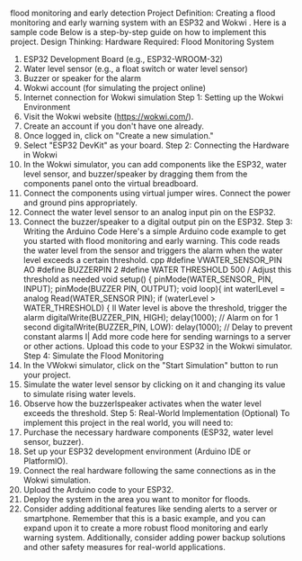 flood monitoring and early detection
Project Definition:
Creating a flood monitoring and early warning system with an ESP32 and Wokwi . Here is
a sample code Below is a step-by-step guide on how to implement this project.
Design Thinking:
Hardware Required:
Flood Monitoring System
1. ESP32 Development Board (e.g., ESP32-WROOM-32)
2. Water level sensor (e.g., a float switch or water level sensor)
3. Buzzer or speaker for the alarm
4. Wokwi account (for simulating the project online)
5. Internet connection for Wokwi simulation
Step 1: Setting up the Wokwi Environment
1. Visit the Wokwi website (https://wokwi.com/).
2. Create an account if you don't have one already.
3. Once logged in, click on "Create a new simulation."
4. Select "ESP32 DevKit" as your board.
Step 2: Connecting the Hardware in Wokwi
1. In the Wokwi simulator, you can add components like the ESP32, water level sensor,
and buzzer/speaker by dragging them from the components panel onto the virtual
breadboard.
2. Connect the components using virtual jumper wires. Connect the power and ground
pins appropriately.
3. Connect the water level sensor to an analog input pin on the ESP32.
4. Connect the buzzer/speaker to a digital output pin on the ESP32.
Step 3: Writing the Arduino Code
Here's a simple Arduino code example to get you started with flood monitoring and early
warning. This code reads the water level from the sensor and triggers the alarm when the
water level exceeds a certain threshold.
cpp
#define VWATER_SENSOR_PIN AO
#define BUZZERPIN 2
#define WATER THRESHOLD 500 / Adjust this threshold as needed
void setup() {
pinMode(WATER_SENSOR_ PIN, INPUT); pinMode(BUZZER PIN, OUTPUT);
void loop){
int waterlLevel = analog Read(WATER_SENSOR PIN);
if (waterLevel > WATER_THRESHOLD) {
Il Water level is above the threshold, trigger the alarm
digitalWrite(BUZZER_PIN, HIGH);
delay(1000); // Alarm on for 1 second
digitalWrite(BUZZER_PIN, LOW):
delay(1000); // Delay to prevent constant alarms
I| Add more code here for sending warnings to a server or other actions.
Upload this code to your ESP32 in the Wokwi simulator.
Step 4: Simulate the Flood Monitoring
1. In the VWokwi simulator, click on the "Start Simulation" button to run your project.
2. Simulate the water level sensor by clicking on it and changing its value to simulate rising
water levels.
3. Observe how the buzzerlspeaker activates when the water level exceeds the threshold.
Step 5: Real-World Implementation (Optional)
To implement this project in the real world, you will need to:
1. Purchase the necessary hardware components (ESP32, water level sensor, buzzer).
2. Set up your ESP32 development environment (Arduino IDE or PlatformlO).
3. Connect the real hardware following the same connections as in the Wokwi simulation.
4. Upload the Arduino code to your ESP32.
5. Deploy the system in the area you want to monitor for floods.
6. Consider adding additional features like sending alerts to a server or smartphone.
Remember that this is a basic example, and you can expand upon it to create a more
robust flood monitoring and early warning system. Additionally, consider adding power
backup solutions and other safety measures for real-world applications. 
